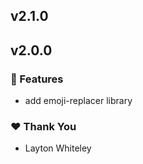 ## v2.1.0

## v2.0.0


### 🚀 Features

- add emoji-replacer library

### ❤️  Thank You

- Layton Whiteley
